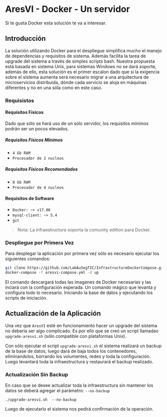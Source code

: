 # AresVI - Docker - Un servidor

Si te gusta Docker esta solución te va a interesar.

## Introducción

La solución utilizando Docker para el despliegue simplifica mucho el manejo de dependencias y requisitos de sistema. Además facilita la tarea de upgrade del sistema a través de simples scripts bash. Nuestra propuesta está basada en sistema Unix, para sistemas Windows no se dará soporte, además de ello, esta solución es el primer escalon dado que si la exigencia sobre el sistema aumenta será necesario migrar a una arquitectura de microservicios distribuida, dónde cada servicio se aloja en máquinas diferentes y no en una sóla como en este caso.

### Requisistos

#### Requisitos Físicos

Dado que sólo se hará uso de un sólo servidor, los requisitos mínimos podrán ser un pocos elevados.

##### Requisitos Físicos Mínimos

- `4 Gb RAM`
- `Procesador de 2 nucleos`

##### Requisitos Físicos Recomendados

- `8 Gb RAM`
- `Procesador de 4 nucleos`

#### Requisitos de Software

- `Docker: ~> v17.06 `
- `mysql-client: ~> 5.4`
- `git`

> Nota: La infraestructura soporta la comunity edition para Docker.

### Despliegue por Primera Vez

Para desplegar la aplicación por primera vez sólo es necesario ejecutar los siguientes comandos:

```Bash
git clone https://github.com/LabAuSegTIC/InfrastructureDockerCompose.git
docker-compose -f aresvi-compose.yml -d up
```

El comando descargará todas las imagenes de Docker necesarias y las inciará con la configuración esperada. Un comando mágico que levanta y configura todo lo necesario. Iniciando la base de datos y ejecutando los scripts de iniciación.

## Actualización de la Aplicación

Una vez que `AresVI` esté en funcionamiento hacer un upgrade del sistema no debería ser algo complicado. Es por ello que se creó un script llamadao `upgrade-aresvi.sh` (sólo compatible con plataformas Unix).

Con sólo ejecutar el script `upgrade-aresvi.sh` el sistema realizará un backup de la base de datos, luego dará de baja todos los contenedores, eliminandolos, borrando los volumentes, redes y toda la configuración. Luego levantará toda la infraestructura y restaurará el backup realizado.

### Actualización Sin Backup

En caso que se desee actualizar toda la infraestructura sin mantener los datos se deberá agregar el parámetro: `--no-backup`

``./upgrade-aresvi.sh  --no-backup ``

Luego de ejecutarlo el sistema nos pedirá confirmación de la operación.

